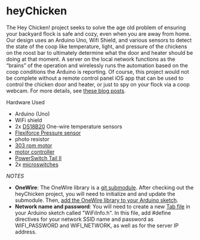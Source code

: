 heyChicken
==========

The Hey Chicken! project seeks to solve the age old problem of ensuring your backyard flock is safe and cozy, even when you are away from home. Our design uses an Arduino Uno, Wifi Shield, and various sensors to detect the state of the coop like temperature, light, and pressure of the chickens on the roost bar to ultimately determine what the door and heater should be doing at that moment. A server on the local network functions as the “brains” of the operation and wirelessly runs the automation based on the coop conditions the Arduino is reporting. Of course, this project would not be complete without a remote control panel iOS app that can be used to control the chicken door and heater, or just to spy on your flock via a coop webcam.  For more details, see [these blog posts](http://squishylab.com/category/hey-chicken/).

Hardware Used
  - Arduino (Uno)
  - WiFi shield
  - 2x [DS18B20](https://www.sparkfun.com/products/11050) One-wire temperature sensors
  - [Flexiforce Pressure sensor](https://www.sparkfun.com/products/8685)
  - photo resistor
  - [303 rpm motor](https://www.sparkfun.com/products/12147)
  - [motor controller](https://www.sparkfun.com/products/9457)
  - [PowerSwitch Tail II](https://www.sparkfun.com/products/10747)
  - 2x [microswitches](https://www.sparkfun.com/products/13119)


*NOTES*
  - **OneWire**: The OneWire library is a [git submodule](http://git-scm.com/book/en/v2/Git-Tools-Submodules#Cloning-a-Project-with-Submodules). After checking out the heyChicken project, you will need to initialize and and update the submodule. Then, [add the OneWire library to your Arduino sketch](http://arduino.cc/en/Guide/Libraries). 
  - **Network name and password**: You will need to create a new [Tab file](http://arduino.cc/en/Hacking/BuildProcess) in your Arduino sketch called "WiFiInfo.h". In this file, add #define directives for your network SSID name and password as WIFI_PASSWORD and WIFI_NETWORK, as well as for the server IP address. 
